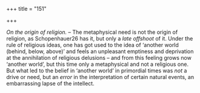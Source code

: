 +++
title = "151"

+++

*On the origin of religion.* – The metaphysical need is not the origin of religion, as Schopenhauer26 has it, but only a *late offshoot* of it. Under the rule of religious ideas, one has got used to the idea of ‘another world \(behind, below, above\)’ and feels an unpleasant emptiness and deprivation at the annihilation of religious delusions – and from this feeling grows now ‘another world’, but this time only a metaphysical and not a religious one. But what led to the belief in ‘another world’ in primordial times was *not* a drive or need, but an *error* in the interpretation of certain natural events, an embarrassing lapse of the intellect.


